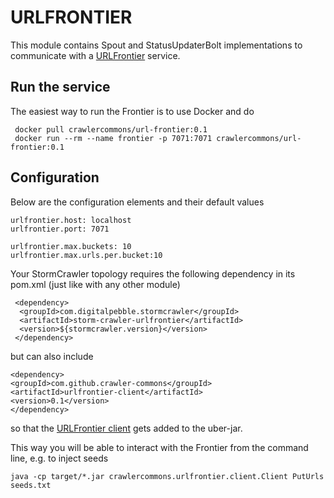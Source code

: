 # URLFRONTIER

This module contains Spout and StatusUpdaterBolt implementations to communicate with a [URLFrontier](https://github.com/crawler-commons/url-frontier) service.

## Run the service

The easiest way to run the Frontier is to use Docker and do

```
 docker pull crawlercommons/url-frontier:0.1
 docker run --rm --name frontier -p 7071:7071 crawlercommons/url-frontier:0.1
```

## Configuration


Below are the configuration elements and their default values

```
urlfrontier.host: localhost
urlfrontier.port: 7071

urlfrontier.max.buckets: 10
urlfrontier.max.urls.per.bucket:10
```

Your StormCrawler topology requires the following dependency in its pom.xml (just like with any other module)

```
 <dependency>
  <groupId>com.digitalpebble.stormcrawler</groupId>
  <artifactId>storm-crawler-urlfrontier</artifactId>
  <version>${stormcrawler.version}</version>
 </dependency>
 ```
 
 but can also include
 
 ```
<dependency>
 <groupId>com.github.crawler-commons</groupId>
 <artifactId>urlfrontier-client</artifactId>
 <version>0.1</version>
</dependency>
```

so that the [URLFrontier client](https://github.com/crawler-commons/url-frontier/client) gets added to the uber-jar.

This way you will be able to interact with the Frontier from the command line, e.g. to inject seeds

```
java -cp target/*.jar crawlercommons.urlfrontier.client.Client PutUrls seeds.txt
```


